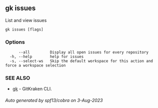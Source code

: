 ## gk issues

List and view issues

```
gk issues [flags]
```

### Options

```
      --all         Display all open issues for every repository
  -h, --help        help for issues
  -s, --select-ws   Skip the default workspace for this action and force a workspace selection
```

### SEE ALSO

* [gk](gk.md)	 - GitKraken CLI.

###### Auto generated by spf13/cobra on 3-Aug-2023
